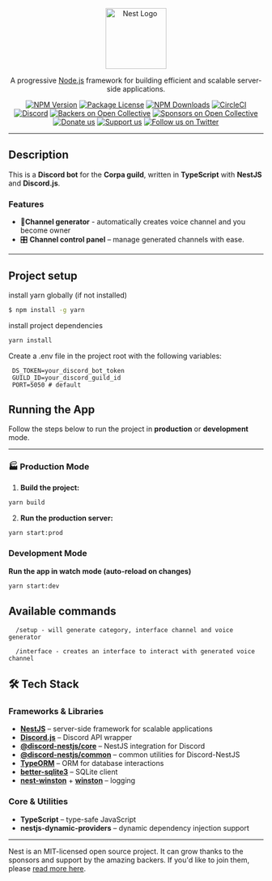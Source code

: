 <p align="center">
  <a href="http://nestjs.com/" target="blank"><img src="https://nestjs.com/img/logo-small.svg" width="120" alt="Nest Logo" /></a>
</p>

[circleci-image]: https://img.shields.io/circleci/build/github/nestjs/nest/master?token=abc123def456
[circleci-url]: https://circleci.com/gh/nestjs/nest

  <p align="center">A progressive <a href="http://nodejs.org" target="_blank">Node.js</a> framework for building efficient and scalable server-side applications.</p>
    <p align="center">
<a href="https://www.npmjs.com/~nestjscore" target="_blank"><img src="https://img.shields.io/npm/v/@nestjs/core.svg" alt="NPM Version" /></a>
<a href="https://www.npmjs.com/~nestjscore" target="_blank"><img src="https://img.shields.io/npm/l/@nestjs/core.svg" alt="Package License" /></a>
<a href="https://www.npmjs.com/~nestjscore" target="_blank"><img src="https://img.shields.io/npm/dm/@nestjs/common.svg" alt="NPM Downloads" /></a>
<a href="https://circleci.com/gh/nestjs/nest" target="_blank"><img src="https://img.shields.io/circleci/build/github/nestjs/nest/master" alt="CircleCI" /></a>
<a href="https://discord.gg/G7Qnnhy" target="_blank"><img src="https://img.shields.io/badge/discord-online-brightgreen.svg" alt="Discord"/></a>
<a href="https://opencollective.com/nest#backer" target="_blank"><img src="https://opencollective.com/nest/backers/badge.svg" alt="Backers on Open Collective" /></a>
<a href="https://opencollective.com/nest#sponsor" target="_blank"><img src="https://opencollective.com/nest/sponsors/badge.svg" alt="Sponsors on Open Collective" /></a>
  <a href="https://paypal.me/kamilmysliwiec" target="_blank"><img src="https://img.shields.io/badge/Donate-PayPal-ff3f59.svg" alt="Donate us"/></a>
    <a href="https://opencollective.com/nest#sponsor"  target="_blank"><img src="https://img.shields.io/badge/Support%20us-Open%20Collective-41B883.svg" alt="Support us"></a>
  <a href="https://twitter.com/nestframework" target="_blank"><img src="https://img.shields.io/twitter/follow/nestframework.svg?style=social&label=Follow" alt="Follow us on Twitter"></a>
</p>
  <!--[![Backers on Open Collective](https://opencollective.com/nest/backers/badge.svg)](https://opencollective.com/nest#backer)
  [![Sponsors on Open Collective](https://opencollective.com/nest/sponsors/badge.svg)](https://opencollective.com/nest#sponsor)-->

---

## Description

This is a **Discord bot** for the **Corpa guild**, written in **TypeScript** with **NestJS** and **Discord.js**.  

### Features
- 🔧**Channel generator** - automatically creates voice channel and you become owner
- 🎛 **Channel control panel** – manage generated channels with ease.
---
## Project setup

install yarn globally (if not installed)
```bash
$ npm install -g yarn
```
install project dependencies
```bash
yarn install
```
Create a .env file in the project root with the following variables:
```.env
 DS_TOKEN=your_discord_bot_token
 GUILD_ID=your_discord_guild_id
 PORT=5050 # default
```

## Running the App

Follow the steps below to run the project in **production** or **development** mode.

---

### 🏭 Production Mode

1. **Build the project:**
```bash
yarn build
```
2. **Run the production server:**
```bash
yarn start:prod
```

### Development Mode
**Run the app in watch mode (auto-reload on changes)**
```bash
yarn start:dev
```

## Available commands
```discord
  /setup - will generate category, interface channel and voice generator
```
```discord
  /interface - creates an interface to interact with generated voice channel
```

## 🛠 Tech Stack

### Frameworks & Libraries
- **[NestJS](https://nestjs.com/)** – server-side framework for scalable applications
- **[Discord.js](https://discord.js.org/)** – Discord API wrapper
- **[@discord-nestjs/core](https://www.npmjs.com/package/@discord-nestjs/core)** – NestJS integration for Discord
- **[@discord-nestjs/common](https://www.npmjs.com/package/@discord-nestjs/common)** – common utilities for Discord-NestJS
- **[TypeORM](https://typeorm.io/)** – ORM for database interactions
- **[better-sqlite3](https://www.npmjs.com/package/better-sqlite3)** – SQLite client
- **[nest-winston](https://www.npmjs.com/package/nest-winston)** + **[winston](https://www.npmjs.com/package/winston)** – logging

### Core & Utilities
- **TypeScript** – type-safe JavaScript
- **nestjs-dynamic-providers** – dynamic dependency injection support


---
Nest is an MIT-licensed open source project. It can grow thanks to the sponsors and support by the amazing backers. If you'd like to join them, please [read more here](https://docs.nestjs.com/support).
